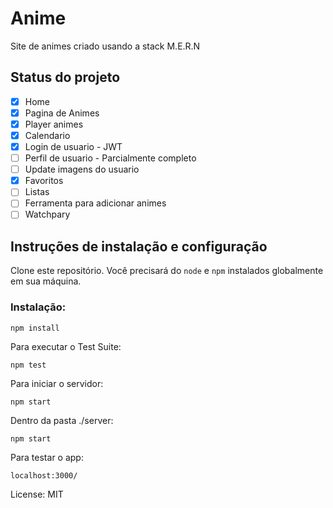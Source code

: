 # Anime

Site de animes criado usando a stack M.E.R.N

## Status do projeto
- [x] Home
- [x] Pagina de Animes
- [x] Player animes
- [x] Calendario
- [x] Login de usuario - JWT
- [ ] Perfil de usuario - Parcialmente completo
- [ ] Update imagens do usuario
- [x] Favoritos
- [ ] Listas
- [ ] Ferramenta para adicionar animes
- [ ] Watchpary

## Instruções de instalação e configuração

Clone este repositório. Você precisará do `node` e `npm` instalados globalmente em sua máquina.

### Instalação:

`npm install`  

Para executar o Test Suite:  

`npm test`  

Para iniciar o servidor:

`npm start`  

Dentro da pasta ./server:

`npm start`

Para testar o app:

`localhost:3000/`  

License: MIT